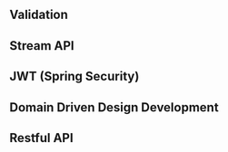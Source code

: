 ## Validation

## Stream API

## JWT (Spring Security)

## Domain Driven Design Development

## Restful API

